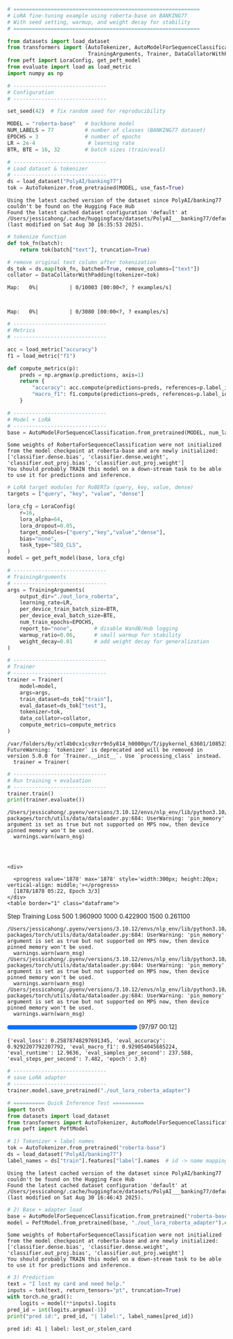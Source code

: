 ```python
# ============================================================
# LoRA fine-tuning example using roberta-base on BANKING77
# With seed setting, warmup, and weight decay for stability
# ============================================================
```


```python
from datasets import load_dataset
from transformers import (AutoTokenizer, AutoModelForSequenceClassification,
                          TrainingArguments, Trainer, DataCollatorWithPadding, set_seed)
from peft import LoraConfig, get_peft_model
from evaluate import load as load_metric
import numpy as np
```


```python
# ------------------------------
# Configuration
# ------------------------------
```


```python
set_seed(42)  # fix random seed for reproducibility

MODEL = "roberta-base"   # backbone model
NUM_LABELS = 77          # number of classes (BANKING77 dataset)
EPOCHS = 3               # number of epochs
LR = 2e-4                 # learning rate
BTR, BTE = 16, 32        # batch sizes (train/eval)

```


```python
# ------------------------------
# Load dataset & tokenizer
# ------------------------------
ds = load_dataset("PolyAI/banking77")
tok = AutoTokenizer.from_pretrained(MODEL, use_fast=True)
```

    Using the latest cached version of the dataset since PolyAI/banking77 couldn't be found on the Hugging Face Hub
    Found the latest cached dataset configuration 'default' at /Users/jessicahong/.cache/huggingface/datasets/PolyAI___banking77/default/1.1.0/17ffc2ed47c2ed928bee64127ff1dbc97204cb974c2f980becae7c864007aed9 (last modified on Sat Aug 30 16:35:53 2025).



```python
# tokenize function
def tok_fn(batch):
    return tok(batch["text"], truncation=True)
```


```python
# remove original text column after tokenization
ds_tok = ds.map(tok_fn, batched=True, remove_columns=["text"])
collator = DataCollatorWithPadding(tokenizer=tok)
```


    Map:   0%|          | 0/10003 [00:00<?, ? examples/s]



    Map:   0%|          | 0/3080 [00:00<?, ? examples/s]



```python
# ------------------------------
# Metrics
# ------------------------------
```


```python
acc = load_metric("accuracy")
f1 = load_metric("f1")
```


```python
def compute_metrics(p):
    preds = np.argmax(p.predictions, axis=1)
    return {
        "accuracy": acc.compute(predictions=preds, references=p.label_ids)["accuracy"],
        "macro_f1": f1.compute(predictions=preds, references=p.label_ids, average="macro")["f1"]
    }
```


```python
# ------------------------------
# Model + LoRA
# ------------------------------
base = AutoModelForSequenceClassification.from_pretrained(MODEL, num_labels=NUM_LABELS)
```

    Some weights of RobertaForSequenceClassification were not initialized from the model checkpoint at roberta-base and are newly initialized: ['classifier.dense.bias', 'classifier.dense.weight', 'classifier.out_proj.bias', 'classifier.out_proj.weight']
    You should probably TRAIN this model on a down-stream task to be able to use it for predictions and inference.



```python
# LoRA target modules for RoBERTa (query, key, value, dense)
targets = ["query", "key", "value", "dense"]
```


```python
lora_cfg = LoraConfig(
    r=16,              
    lora_alpha=64,     
    lora_dropout=0.05,
    target_modules=["query","key","value","dense"],
    bias="none",
    task_type="SEQ_CLS",
)
model = get_peft_model(base, lora_cfg)
```


```python
# ------------------------------
# TrainingArguments
# ------------------------------
args = TrainingArguments(
    output_dir="./out_lora_roberta",
    learning_rate=LR,
    per_device_train_batch_size=BTR,
    per_device_eval_batch_size=BTE,
    num_train_epochs=EPOCHS,
    report_to="none",       # disable WandB/Hub logging
    warmup_ratio=0.06,      # small warmup for stability
    weight_decay=0.01       # add weight decay for generalization
)

```


```python
# ------------------------------
# Trainer
# ------------------------------
trainer = Trainer(
    model=model,
    args=args,
    train_dataset=ds_tok["train"],
    eval_dataset=ds_tok["test"],
    tokenizer=tok,
    data_collator=collator,
    compute_metrics=compute_metrics
)
```

    /var/folders/6y/xtl4b0cx1cs9zrr9n5y814_h0000gn/T/ipykernel_63601/1085237875.py:4: FutureWarning: `tokenizer` is deprecated and will be removed in version 5.0.0 for `Trainer.__init__`. Use `processing_class` instead.
      trainer = Trainer(



```python
# ------------------------------
# Run training + evaluation
# ------------------------------
trainer.train()
print(trainer.evaluate())
```

    /Users/jessicahong/.pyenv/versions/3.10.12/envs/nlp_env/lib/python3.10/site-packages/torch/utils/data/dataloader.py:684: UserWarning: 'pin_memory' argument is set as true but not supported on MPS now, then device pinned memory won't be used.
      warnings.warn(warn_msg)




    <div>

      <progress value='1878' max='1878' style='width:300px; height:20px; vertical-align: middle;'></progress>
      [1878/1878 05:22, Epoch 3/3]
    </div>
    <table border="1" class="dataframe">
  <thead>
 <tr style="text-align: left;">
      <th>Step</th>
      <th>Training Loss</th>
    </tr>
  </thead>
  <tbody>
    <tr>
      <td>500</td>
      <td>1.960900</td>
    </tr>
    <tr>
      <td>1000</td>
      <td>0.422900</td>
    </tr>
    <tr>
      <td>1500</td>
      <td>0.261100</td>
    </tr>
  </tbody>
</table><p>


    /Users/jessicahong/.pyenv/versions/3.10.12/envs/nlp_env/lib/python3.10/site-packages/torch/utils/data/dataloader.py:684: UserWarning: 'pin_memory' argument is set as true but not supported on MPS now, then device pinned memory won't be used.
      warnings.warn(warn_msg)
    /Users/jessicahong/.pyenv/versions/3.10.12/envs/nlp_env/lib/python3.10/site-packages/torch/utils/data/dataloader.py:684: UserWarning: 'pin_memory' argument is set as true but not supported on MPS now, then device pinned memory won't be used.
      warnings.warn(warn_msg)
    /Users/jessicahong/.pyenv/versions/3.10.12/envs/nlp_env/lib/python3.10/site-packages/torch/utils/data/dataloader.py:684: UserWarning: 'pin_memory' argument is set as true but not supported on MPS now, then device pinned memory won't be used.
      warnings.warn(warn_msg)




<div>

  <progress value='97' max='97' style='width:300px; height:20px; vertical-align: middle;'></progress>
  [97/97 00:12]
</div>



    {'eval_loss': 0.25878748297691345, 'eval_accuracy': 0.9292207792207792, 'eval_macro_f1': 0.929054045685224, 'eval_runtime': 12.9636, 'eval_samples_per_second': 237.588, 'eval_steps_per_second': 7.482, 'epoch': 3.0}



```python
# ------------------------------
# save LoRA adapter
# ------------------------------
trainer.model.save_pretrained("./out_lora_roberta_adapter")
```


```python
# ========== Quick Inference Test ==========
import torch
from datasets import load_dataset
from transformers import AutoTokenizer, AutoModelForSequenceClassification
from peft import PeftModel
```


```python
# 1) Tokenizer + label names
tok = AutoTokenizer.from_pretrained("roberta-base")
ds = load_dataset("PolyAI/banking77")
label_names = ds["train"].features["label"].names  # id -> name mapping
```

    Using the latest cached version of the dataset since PolyAI/banking77 couldn't be found on the Hugging Face Hub
    Found the latest cached dataset configuration 'default' at /Users/jessicahong/.cache/huggingface/datasets/PolyAI___banking77/default/1.1.0/17ffc2ed47c2ed928bee64127ff1dbc97204cb974c2f980becae7c864007aed9 (last modified on Sat Aug 30 16:46:43 2025).



```python
# 2) Base + adapter load
base = AutoModelForSequenceClassification.from_pretrained("roberta-base", num_labels=len(label_names))
model = PeftModel.from_pretrained(base, "./out_lora_roberta_adapter").eval()
```

    Some weights of RobertaForSequenceClassification were not initialized from the model checkpoint at roberta-base and are newly initialized: ['classifier.dense.bias', 'classifier.dense.weight', 'classifier.out_proj.bias', 'classifier.out_proj.weight']
    You should probably TRAIN this model on a down-stream task to be able to use it for predictions and inference.



```python
# 3) Prediction
text = "I lost my card and need help."
inputs = tok(text, return_tensors="pt", truncation=True)
with torch.no_grad():
    logits = model(**inputs).logits
pred_id = int(logits.argmax(-1))
print("pred id:", pred_id, "| label:", label_names[pred_id])
```

    pred id: 41 | label: lost_or_stolen_card



```python

```
